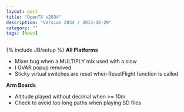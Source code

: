 ```yaml
---
layout: post
title: "OpenTX v2834"
description: "Version 2834 / 2013-10-29"
category: ""
tags: [News]
---
```

{% include JB/setup %}
**All Platforms**

* Mixer bug when a MULTIPLY mix used with a slow
* I GVAR popup removed
* Sticky virtual switches are reset when ResetFlight function is called 

**Arm Boards**

* Altitude played without decimal when &gt;= 10m
* Check to avoid too long paths when playing SD files
 		

